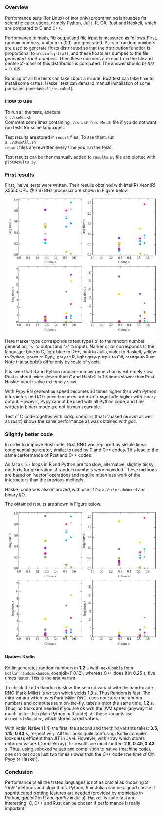 ### Overview

Performance tests (for Linux) of (not only) programming languages for scientific
calculations, namely Python, Julia, R, C#, Rust and Haskell, which are compared
to C and C++.

Performance of math, file output and file input is measured as follows. First,
random numbers, uniform in (0,1), are generated. Pairs of random numbers are
used to generate floats distributed so that the distribution function is
proportional to `arcsin(sqrt(x))`, and these floats are dumped to the file
*generated\_rand\_numbers*. Then these numbers are read from the file and
center-of-mass of this distribution is computed. The answer should be `5/8 =
0.625`.

Running of all the tests can take about a minute. Rust
test can take time to install some crates. Haskell test can demand manual
installation of some packages (see `Haskell/io.cabal`).

### How to use

To run all the tests, execute  
`$ ./runMe.sh`  
Comment some lines containing `./run.sh` in `runMe.sh` file if you do not want run
tests for some languages.

Test results are stored in `report` files. To see them, run  
`$ ./showAll.sh`  
`report` files are rewritten every time you run the tests.

Test results can be then manually added to `results.py` file and plotted with
`plotResults.py`.

### First results

First, 'naive' tests were written. Their results obtained with Intel(R)
Xeon(R) X5550 CPU @ 2.67GHz processor are shown in Figure below.

![naive](results_set2.png)

Here marker type corresponds to test type ('o' to the random number generation,
'<' to output and '>' to input). Marker color corresponds to the language: blue
to C, light blue to C++, pink to Julia, violet to Haskell, yellow to Python,
green to Pypy, gray to R, light gray-purple to C#, orange to Rust. Note that
subplots differ only by scale of y axis.

It is seen that R and Python random-number generation is extremely slow, Rust is about twice slower
than C and Haskell is 1.5 times slower than Rust. Haskell input is also extremely slow.

With Pypy RN generation speed becomes 30 times higher than with Python interpreter, and I/O speed
becomes orders of magnitude higher with binary output. However, Pypy cannot be used with all Python
code, and files written in binary mode are not human-readable.

Test of C code together with *clang* compiler (that is based on *llvm* as well as *rustc*) shows
the same performance as was obtained with *gcc*.

### Slightly better code

In order to improve Rust code, Rust RNG was replaced by simple linear congruential generator,
similat to used by C and C++ codes. This lead to the same performance of Rust and C++ codes.

As far as `for` loops in R and Python are too slow, alternative, slightly tricky, methods for
generation of random numbers were provided. These methods are based on 'vector' operations and
require much less work of the interpreters than the previous methods.

Haskell code was also improved, with use of `Data.Vector.Unboxed` and binary I/O.

The obtained results are shown in Figure below.

![fast](results_set3.png)

#### Update: Kotlin

Kotlin generates random numbers in **1.2** s (with `nextDouble` from `kotlin.random.Random`,
openjdk-11.0.12), whereas C++ does it in 0.25 s, five times faster. This is the first variant.

To check if kotlin Random is slow, the second variant with the hand-made RNG (Park-Miller) is
written which yields **1.3** s. Thus Random is fast. The third variant which uses Park-Miller RNG,
does not store the random numbers and computes sum on-the-fly, takes almost the same time,
**1.2** s. Thus, no tricks are needed if you are ok with the JVM speed (anyway it is much faster
than plain Python or R code). All these variants use `ArrayList<Double>`, which stores boxed
values.

With Kotlin Native (1.4) the first, the second and the third variants takes: **3.5, 1.15, 0.43** s,
respectively. All this looks quite confusing: Kotlin compiler looks less efficient than JIT in JVM.
However, with array which stores unboxed values (DoubleArray) the results are much better: **2.6,
0.45, 0.43** s. Thus, using unboxed values and compilation to native (machine code), one can get
code just two times slower than the C++ code (the time of C#, Pypy or Haskell).

### Conclusion

Performance of all the tested languages is not as crucial as choosing of 'right' methods and
algorithms. Python, R or Julian can be a good choise if sophisticated plotting features are needed
(provided by *matplotlib* in Python, *ggplot2* in R and *gadfly* in Julia). Haskell
is quite fast and interesting. C, C++ and Rust can be chosen if performance is really important.
